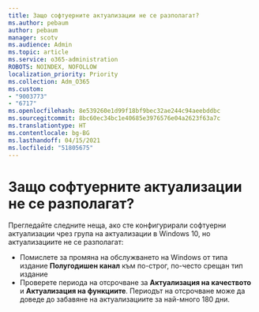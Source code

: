```yaml
---
title: Защо софтуерните актуализации не се разполагат?
ms.author: pebaum
author: pebaum
manager: scotv
ms.audience: Admin
ms.topic: article
ms.service: o365-administration
ROBOTS: NOINDEX, NOFOLLOW
localization_priority: Priority
ms.collection: Adm_O365
ms.custom:
- "9003773"
- "6717"
ms.openlocfilehash: 8e539260e1d99f18bf9bec32ae244c94aeebddbc
ms.sourcegitcommit: 8bc60ec34bc1e40685e3976576e04a2623f63a7c
ms.translationtype: HT
ms.contentlocale: bg-BG
ms.lasthandoff: 04/15/2021
ms.locfileid: "51805675"
---
```

# <a name="why-software-updates-are-not-being-deployed"></a>Защо софтуерните актуализации не се разполагат?

Прегледайте следните неща, ако сте конфигурирали софтуерни актуализации чрез група на актуализации в Windows 10, но актуализациите не се разполагат:  

- Помислете за промяна на обслужването на Windows от типа издание **Полугодишен канал**  към по-строг, по-често срещан тип издание  
- Проверете периода на отсрочване за **Актуализация на качеството** и **Актуализация на функциите**. Периодът на отсрочване може да доведе до забавяне на актуализациите за най-много 180 дни.
